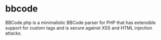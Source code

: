 bbcode
======

BBCode.php is a minimalistic BBCode parser for PHP that has extensible support for custom tags and is secure against XSS and HTML injection attacks.
